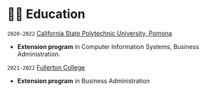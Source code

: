 # 👨‍🎓 Education

`2020-2022` [California State Polytechnic University, Pomona](https://www.cpp.edu/index.shtml)
- **Extension program** in Computer Information Systems, Business Administration.

`2021-2022` [Fullerton College](https://www.fullcoll.edu/)
- **Extension program** in Business Administration
